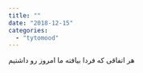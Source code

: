 ```yaml
---
title: ""
date: "2018-12-15"
categories: 
  - "tytomood"
---
```


هر اتفاقی که فردا بیافته ما امروز رو داشتیم
